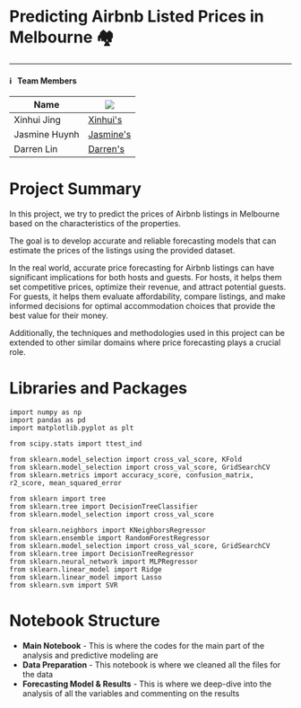 # Predicting Airbnb Listed Prices in Melbourne 🏘️
---

#### ℹ️  &nbsp; Team Members 

| Name                    | <img src="https://img.shields.io/badge/LinkedIn-0077B5?style=for-the-badge&logo=linkedin&logoColor=white"> |
| ------------------------|-----------------------------------------------------------------------------|
|  Xinhui Jing            | [Xinhui's](https://www.linkedin.com/in/xinhui-jing-323386216/)              |
|  Jasmine Huynh          | [Jasmine's](https://www.linkedin.com/in/jasminehuynhinfo/)                  |
|  Darren Lin             | [Darren's](https://www.linkedin.com/in/darrenlin1030/)                      |

# Project Summary
In this project, we try to predict the prices of Airbnb listings in Melbourne based on the characteristics of the properties. 

The goal is to develop accurate and reliable forecasting models that can estimate the prices of the listings using the provided dataset. 

In the real world, accurate price forecasting for Airbnb listings can have significant implications for both hosts and guests. For hosts, it helps them set competitive prices, optimize their revenue, and attract potential guests. For guests, it helps them evaluate affordability, compare listings, and make informed decisions for optimal accommodation choices that provide the best value for their money. 

Additionally, the techniques and methodologies used in this project can be extended to other similar domains where price forecasting plays a crucial role.


# Libraries and Packages
```
import numpy as np
import pandas as pd
import matplotlib.pyplot as plt

from scipy.stats import ttest_ind

from sklearn.model_selection import cross_val_score, KFold
from sklearn.model_selection import cross_val_score, GridSearchCV
from sklearn.metrics import accuracy_score, confusion_matrix, r2_score, mean_squared_error

from sklearn import tree
from sklearn.tree import DecisionTreeClassifier
from sklearn.model_selection import cross_val_score

from sklearn.neighbors import KNeighborsRegressor
from sklearn.ensemble import RandomForestRegressor
from sklearn.model_selection import cross_val_score, GridSearchCV
from sklearn.tree import DecisionTreeRegressor
from sklearn.neural_network import MLPRegressor
from sklearn.linear_model import Ridge
from sklearn.linear_model import Lasso
from sklearn.svm import SVR
```


# Notebook Structure
- **Main Notebook** - This is where the codes for the main part of the analysis and predictive modeling are
- **Data Preparation** - This notebook is where we cleaned all the files for the data
- **Forecasting Model & Results** -  This is where we deep-dive into the analysis of all the variables and commenting on the results 
